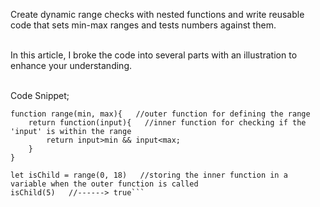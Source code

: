 Create dynamic range checks with nested functions and write reusable code that sets min-max ranges and tests numbers against them.
<br>
<br>

In this article, I broke the code into several parts with an illustration to enhance your understanding. 
<br>
<br>

Code Snippet;
```
function range(min, max){   //outer function for defining the range
    return function(input){   //inner function for checking if the 'input' is within the range 
        return input>min && input<max;
    }
}

let isChild = range(0, 18)   //storing the inner function in a variable when the outer function is called
isChild(5)   //------> true```
